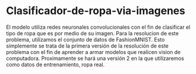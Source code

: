 # Clasificador-de-ropa-via-imagenes
El modelo utiliza redes neuronales convolucionales con el fin de clasificar el tipo de ropa que es por medio de su imagen.
Para la resolucion de este problema, utilizamos el conjunto de datos de FashionMNIST. 
Esto simplemente se trata de la primera versión de la resolución de este problema con el fin de aprender a armar modelos que realicen vision de computadora.
Proximamente se hará una versión 2 en la que utilizaremos como datos de entrenamiento, ropa real.
